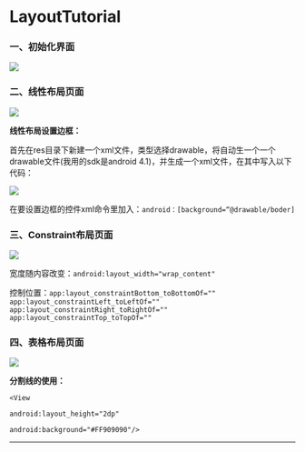 # LayoutTutorial

### **一、初始化界面**

![](./images/1.png)

### **二、线性布局页面**

![](./images/2.png)

**线性布局设置边框：**

首先在res目录下新建一个xml文件，类型选择drawable，将自动生一个一个drawable文件(我用的sdk是android 4.1)，并生成一个xml文件，在其中写入以下代码：

![](./images/5.png)

在要设置边框的控件xml命令里加入：`android：[background=“@drawable/boder]`

### **三、Constraint布局页面**

![](./images/3.png)

宽度随内容改变：`android:layout_width="wrap_content"`

控制位置：`app:layout_constraintBottom_toBottomOf=""`
       		    `app:layout_constraintLeft_toLeftOf=""`
       		    `app:layout_constraintRight_toRightOf=""`
      			 `app:layout_constraintTop_toTopOf="" `



### **四、表格布局页面**

![](./images/4.png)

**分割线的使用：**

`<View`

`android:layout_height="2dp"`

`android:background="#FF909090"/>`

---

